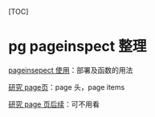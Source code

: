 [TOC]

# pg pageinspect 整理



[pageinsepect 使用](../20180721/pg_pageinspect.md)：部署及函数的用法

[研究 page页](../20180722/pg_pageinspect_2.md)：page 头，page items

[研究 page 页后续](../20180809/pgpageinspect测试md)：可不用看

